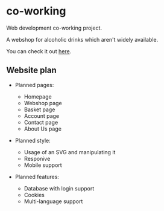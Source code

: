 # co-working

Web development co-working project.

A webshop for alcoholic drinks which aren't widely available.

You can check it out [here](eduardsmet.ikdoeict.be/co-working/).

## Website plan

-   Planned pages:

    -   Homepage
    -   Webshop page
    -   Basket page
    -   Account page
    -   Contact page
    -   About Us page

-   Planned style:

    -   Usage of an SVG and manipulating it
    -   Responive
    -   Mobile support

-   Planned features:

    -   Database with login support
    -   Cookies
    -   Multi-language support
